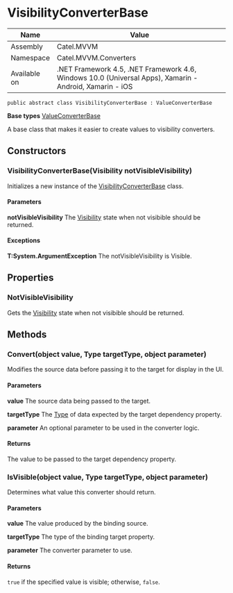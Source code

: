 

# VisibilityConverterBase

Name|Value
---|---
Assembly|Catel.MVVM
Namespace|Catel.MVVM.Converters
Available on|.NET Framework 4.5, .NET Framework 4.6, Windows 10.0 (Universal Apps), Xamarin - Android, Xamarin - iOS

```
public abstract class VisibilityConverterBase : ValueConverterBase
```

**Base types**
[ValueConverterBase](/Catel.MVVM\Catel\MVVM\Converters\ValueConverterBase.md)


A base class that makes it easier to create values to visibility converters.



## Constructors

### VisibilityConverterBase(Visibility notVisibleVisibility)

Initializes a new instance of the [VisibilityConverterBase](#) class.

#### Parameters

**notVisibleVisibility**
The [Visibility](#) state when not visibible should be returned.

#### Exceptions

**T:System.ArgumentException**
The notVisibleVisibility is Visible.



## Properties

### NotVisibleVisibility

Gets the [Visibility](#) state when not visibible should be returned.



## Methods

### Convert(object value, Type targetType, object parameter)

Modifies the source data before passing it to the target for display in the UI.

#### Parameters

**value**
The source data being passed to the target.

**targetType**
The [Type](#) of data expected by the target dependency property.

**parameter**
An optional parameter to be used in the converter logic.

#### Returns

The value to be passed to the target dependency property.



### IsVisible(object value, Type targetType, object parameter)

Determines what value this converter should return.

#### Parameters

**value**
The value produced by the binding source.

**targetType**
The type of the binding target property.

**parameter**
The converter parameter to use.

#### Returns

```true``` if the specified value is visible; otherwise, ```false```.



